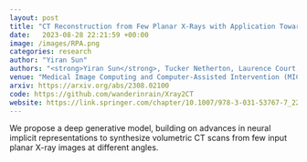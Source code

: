 ```yaml
---
layout: post
title: "CT Reconstruction from Few Planar X-Rays with Application Towards Low-Resource Radiotherapy"
date:   2023-08-28 22:21:59 +00:00
image: /images/RPA.png
categories: research
author: "Yiran Sun"
authors: "<strong>Yiran Sun</strong>, Tucker Netherton, Laurence Court, Ashok Veeraraghavan, Guha Balakrishnan"
venue: "Medical Image Computing and Computer-Assisted Intervention (MICCAI) Deep Generative Models Workshop, Oral Presentation"
arxiv: https://arxiv.org/abs/2308.02100
code: https://github.com/wanderinrain/Xray2CT
website: https://link.springer.com/chapter/10.1007/978-3-031-53767-7_22
---
```

We propose a deep generative model, building on advances in neural implicit representations to synthesize volumetric CT scans from few input planar X-ray images at different angles. 
